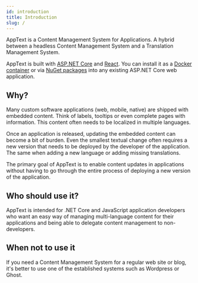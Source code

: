 ```yaml
---
id: introduction
title: Introduction
slug: /
---
```


AppText is a Content Management System for Applications. A hybrid between a headless Content Management System and a Translation Management System.

AppText is built with [ASP.NET Core](https://dotnet.microsoft.com/apps/aspnet) and [React](https:reactjs.org). You can install it as a [Docker container](https://hub.docker.com/r/apptextio/apptext) or via [NuGet packages](https://www.nuget.org/packages?q=apptext) into any existing ASP.NET Core web application.

## Why?

Many custom software applications (web, mobile, native) are shipped with embedded content. Think of labels, tooltips or even complete pages with information. This content often needs to be localized in multiple languages.

Once an application is released, updating the embedded content can become a bit of burden. Even the smallest textual change often requires a new version that needs to be deployed by the developer of the application. The same when adding a new language or adding missing translations.

The primary goal of AppText is to enable content updates in applications without having to go through the entire process of deploying a new version of the application.

## Who should use it?

AppText is intended for .NET Core and JavaScript application developers who want an easy way of managing multi-language content for their applications and being able to delegate content management to non-developers.

## When not to use it

If you need a Content Management System for a regular web site or blog, it's better to use one of the established systems such as Wordpress or Ghost.